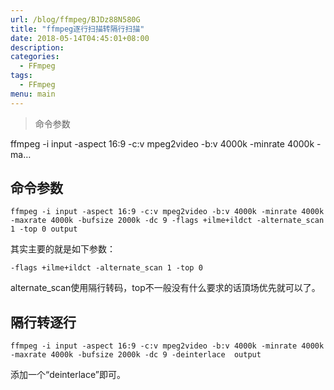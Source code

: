 ```yaml
---
url: /blog/ffmpeg/BJDz88N580G
title: "ffmpeg逐行扫描转隔行扫描"
date: 2018-05-14T04:45:01+08:00
description:
categories:
  - FFmpeg
tags:
  - FFmpeg
menu: main
---
```


> 命令参数

ffmpeg -i input -aspect 16:9 -c:v mpeg2video -b:v 4000k -minrate 4000k -ma…

## 命令参数

```
ffmpeg -i input -aspect 16:9 -c:v mpeg2video -b:v 4000k -minrate 4000k -maxrate 4000k -bufsize 2000k -dc 9 -flags +ilme+ildct -alternate_scan 1 -top 0 output

```

其实主要的就是如下参数：

```
-flags +ilme+ildct -alternate_scan 1 -top 0

```

alternate\_scan使用隔行转码，top不一般没有什么要求的话頂场优先就可以了。

## 隔行转逐行

```
ffmpeg -i input -aspect 16:9 -c:v mpeg2video -b:v 4000k -minrate 4000k -maxrate 4000k -bufsize 2000k -dc 9 -deinterlace  output

```

添加一个“deinterlace”即可。